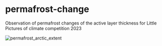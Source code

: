 # permafrost-change
Observation of permafrost changes of the active layer thickness for Little Pictures of climate competition 2023



![permafrost_arctic_extent](https://github.com/Marcin-Kluczek/permafrost-change/assets/64478068/523ba4cc-e998-42ac-a1f0-d70b0449494d)
